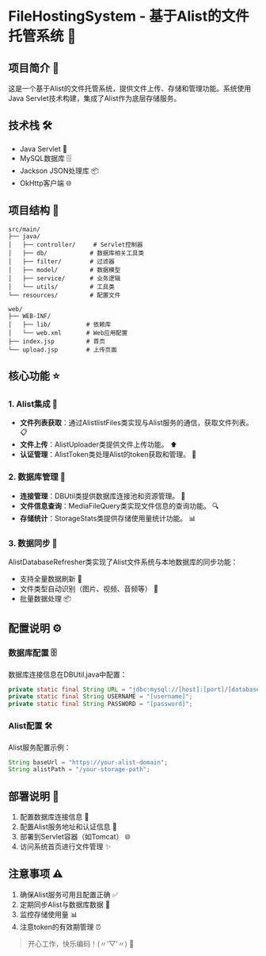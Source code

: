 # FileHostingSystem - 基于Alist的文件托管系统 🚀

## 项目简介 📝

这是一个基于Alist的文件托管系统，提供文件上传、存储和管理功能。系统使用Java Servlet技术构建，集成了Alist作为底层存储服务。

## 技术栈 🛠️

- Java Servlet 🍵
- MySQL数据库 🗄️
- Jackson JSON处理库 📦
- OkHttp客户端 🌐

## 项目结构 🌲

```
src/main/
├── java/
│   ├── controller/     # Servlet控制器
│   ├── db/            # 数据库相关工具类
│   ├── filter/        # 过滤器
│   ├── model/         # 数据模型
│   ├── service/       # 业务逻辑
│   └── utils/         # 工具类
└── resources/         # 配置文件

web/
├── WEB-INF/
│   ├── lib/          # 依赖库
│   └── web.xml       # Web应用配置
├── index.jsp         # 首页
└── upload.jsp        # 上传页面
```

## 核心功能 ⭐

### 1. Alist集成 🔗

- **文件列表获取**：通过AlistlistFiles类实现与Alist服务的通信，获取文件列表。 📋
- **文件上传**：AlistUploader类提供文件上传功能。 ⬆️
- **认证管理**：AlistToken类处理Alist的token获取和管理。 🔑

### 2. 数据库管理 💾

- **连接管理**：DBUtil类提供数据库连接池和资源管理。 🔌
- **文件信息查询**：MediaFileQuery类实现文件信息的查询功能。 🔍
- **存储统计**：StorageStats类提供存储使用量统计功能。 📊

### 3. 数据同步 🔄

AlistDatabaseRefresher类实现了Alist文件系统与本地数据库的同步功能：

- 支持全量数据刷新 🔄
- 文件类型自动识别（图片、视频、音频等） 🎯
- 批量数据处理 📦

## 配置说明 ⚙️

### 数据库配置 🗄️

数据库连接信息在DBUtil.java中配置：

```java
private static final String URL = "jdbc:mysql://[host]:[port]/[database]";
private static final String USERNAME = "[username]";
private static final String PASSWORD = "[password]";
```

### Alist配置 🛠️

Alist服务配置示例：

```java
String baseUrl = "https://your-alist-domain";
String alistPath = "/your-storage-path";
```

## 部署说明 🚀

1. 配置数据库连接信息 📝
2. 配置Alist服务地址和认证信息 🔧
3. 部署到Servlet容器（如Tomcat） 🌐
4. 访问系统首页进行文件管理 ✨

## 注意事项 ⚠️

1. 确保Alist服务可用且配置正确 ✅
2. 定期同步Alist与数据库数据 🔄
3. 监控存储使用量 📊
4. 注意token的有效期管理 ⏰

> 开心工作，快乐编码！(〃'▽'〃) 🎉